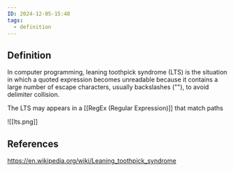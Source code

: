 ```yaml
---
ID: 2024-12-05-15:48
tags:
  - definition
---
```

## Definition

In computer programming, leaning toothpick syndrome (LTS) is the situation in which a quoted expression becomes unreadable because it contains a large number of escape characters, usually backslashes ("\"), to avoid delimiter collision.

The LTS may appears in a [[RegEx (Regular Expression)]] that match paths

![[lts.png]]
## References
https://en.wikipedia.org/wiki/Leaning_toothpick_syndrome
